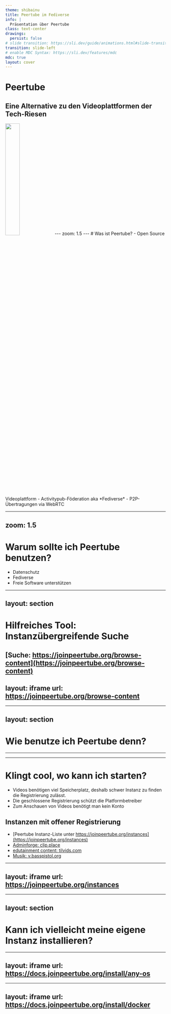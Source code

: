 ```yaml
---
theme: shibainu
title: Peertube im Fediverse
info: |
  Präsentation über Peertube
class: text-center
drawings:
  persist: false
# slide transition: https://sli.dev/guide/animations.html#slide-transitions
transition: slide-left
# enable MDC Syntax: https://sli.dev/features/mdc
mdc: true
layout: cover
---
```

# Peertube
## Eine Alternative zu den Videoplattformen der Tech-Riesen

<img width="30%" class="mx-auto" src="/images/fresh-news-mobile.webp"/>
---
zoom: 1.5
---
# Was ist Peertube?
- Open Source Videoplattform
- Activitypub-Föderation aka *Fediverse*
- P2P-Übertragungen via WebRTC
<QualleMitVideo class="absolute right-5% bottom-5%" width="30%" />

<!-- 
P2P = Peer-to-Peer
Activitypub = Protokol mit dem z.Bsp. Mastodon und Pixelfed miteinander reden
-->
---
zoom: 1.5
---
# Warum sollte ich Peertube benutzen?
- Datenschutz
- Fediverse
- Freie Software unterstützen
<Qualle class="pt-20 absolute right-5% bottom-5%"/>

<!--
Datenschutz: Youtube und Co. benutzen Tracking und Algorithmen für Vorschläge
-->
---
layout: section
---
# Hilfreiches Tool: Instanzübergreifende Suche
[Suche: https://joinpeertube.org/browse-content](https://joinpeertube.org/browse-content)
---
layout: iframe
url: https://joinpeertube.org/browse-content
---
---
layout: section
---
# Wie benutze ich Peertube denn?
<!-- Live-Demo -->
---
---
# Klingt cool, wo kann ich starten?
- Videos benötigen viel Speicherplatz, deshalb schwer Instanz zu finden die Registrierung zulässt.
- Die geschlossene Registrierung schützt die Platformbetreiber
- Zum Anschauen von Videos benötigt man kein Konto

## Instanzen mit offener Registrierung
- [Peertube Instanz-Liste unter https://joinpeertube.org/instances](https://joinpeertube.org/instances)
- [Adminforge: clip.place](https://clip.place/)
- [edutainment content: tilvids.com](https://tilvids.com/)
- [Musik: v.basspistol.org](https://v.basspistol.org)
<!-- 
Auf der Digitalcourage-Instanz ist die Registrierung auch nicht offen und wir werden sie auch zum aktuellen Zeitpunkt nicht öffnen
-->
---
layout: iframe
url: https://joinpeertube.org/instances
---
---
layout: section
---
# Kann ich vielleicht meine eigene Instanz installieren?
---
layout: iframe
url: https://docs.joinpeertube.org/install/any-os
---
---
layout: iframe
url: https://docs.joinpeertube.org/install/docker
---

